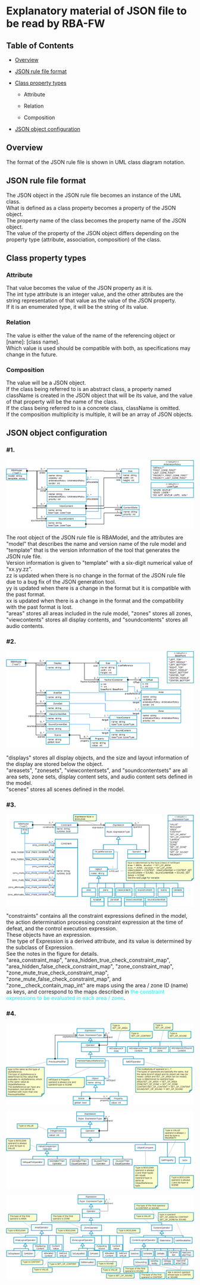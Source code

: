 # Explanatory material of JSON file to be read by RBA-FW

## Table of Contents

* [Overview](#anchor1)

* [JSON rule file format](#anchor2)

* [Class property types](#anchor3)

  * Attribute

  * Relation

  * Composition

* [JSON object configuration](#anchor4)

<div style="page-break-after:always"></div>

<a id="anchor1"></a>

## Overview

The format of the JSON rule file is shown in UML class diagram notation.

<a id="anchor2"></a>

## JSON rule file format

The JSON object in the JSON rule file becomes an instance of the UML class.  
What is defined as a class property becomes a property of the JSON object.  
The property name of the class becomes the property name of the JSON object.  
The value of the property of the JSON object differs depending on the property type (attribute, association, composition) of the class.

<a id="anchor3"></a>

## Class property types

### Attribute

That value becomes the value of the JSON property as it is.  
The int type attribute is an integer value, and the other attributes are the string representation of that value as the value of the JSON property.  
If it is an enumerated type, it will be the string of its value.

### Relation

The value is either the value of the name of the referencing object or [name]: [class name].  
Which value is used should be compatible with both, as specifications may change in the future.

### Composition

The value will be a JSON object.  
If the class being referred to is an abstract class, a property named className is created in the JSON object that will be its value, and the value of that property will be the name of the class.  
If the class being referred to is a concrete class, className is omitted.  
If the composition multiplicity is multiple, it will be an array of JSON objects.

<div style="page-break-after:always"></div>

<a id="anchor4"></a>

## JSON object configuration

### #1.

![config1](images/JSON_configuration1.png)

The root object of the JSON rule file is RBAModel, and the attributes are "model" that describes the name and version name of the rule model and "template" that is the version information of the tool that generates the JSON rule file.  
Version information is given to "template" with a six-digit numerical value of "xx.yy.zz".  
zz is updated when there is no change in the format of the JSON rule file due to a bug fix of the JSON generation tool.  
yy is updated when there is a change in the format but it is compatible with the past format.  
xx is updated when there is a change in the format and the compatibility with the past format is lost.  
"areas" stores all areas included in the rule model, "zones" stores all zones, "viewcontents" stores all display contents, and "soundcontents" stores all audio contents.

### #2.

![config2](images/JSON_configuration2.png)

"displays" stores all display objects, and the size and layout information of the display are stored below the object.  
"areasets", "zonesets", "viewcontentsets", and "soundcontentsets" are all area sets, zone sets, display content sets, and audio content sets defined in the model.  
"scenes" stores all scenes defined in the model.

### #3.

![config3](images/JSON_configuration3.png)

"constraints" contains all the constraint expressions defined in the model, the action determination processing constraint expression at the time of defeat, and the control execution expression.  
These objects have an expression.  
The type of Expression is a derived attribute, and its value is determined by the subclass of Expression.  
See the notes in the figure for details.  
"area_constraint_map", "area_hidden_true_check_constraint_map", "area_hidden_false_check_constraint_map", "zone_constraint_map", "zone_mute_true_check_constraint_map", "zone_mute_false_check_constraint_map", and "zone__check_contain_map_int" are maps using the area / zone ID (name) as keys, and correspond to the maps described in <span style="color: #00ffff;">the constraint expressions to be evaluated in each area / zone</span>.

### #4.

![config4](images/JSON_configuration4.png)

![config5](images/JSON_configuration5.png)

![config6](images/JSON_configuration6.png)
